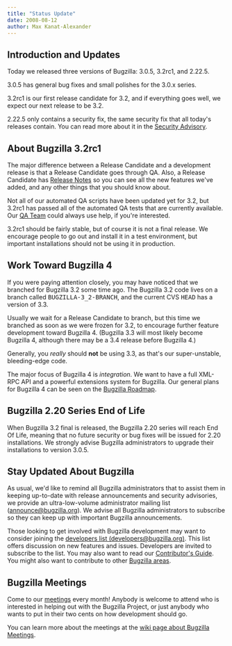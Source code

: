 ```yaml
---
title: "Status Update"
date: 2008-08-12
author: Max Kanat-Alexander
---
```


## Introduction and Updates

Today we released three versions of Bugzilla: 3.0.5, 3.2rc1, and 2.22.5.

3.0.5 has general bug fixes and small polishes for the 3.0.x series.

3.2rc1 is our first release candidate for 3.2, and if everything goes well, we expect our next release to be 3.2.

2.22.5 only contains a security fix, the same security fix that all today's releases contain. You can read more about it in the [Security Advisory](/security/2.22.4/).

## About Bugzilla 3.2rc1

The major difference between a Release Candidate and a development release is that a Release Candidate goes through QA. Also, a Release Candidate has [Release Notes](/releases/3.2/) so you can see all the new features we've added, and any other things that you should know about.

Not all of our automated QA scripts have been updated yet for 3.2, but 3.2rc1 has passed all of the automated QA tests that are currently available. Our [QA Team](https://wiki.mozilla.org/Bugzilla:QA) could always use help, if you're interested.

3.2rc1 should be fairly stable, but of course it is not a final release. We encourage people to go out and install it in a test environment, but important installations should not be using it in production.

## Work Toward Bugzilla 4

If you were paying attention closely, you may have noticed that we branched for Bugzilla 3.2 some time ago. The Bugzilla 3.2 code lives on a branch called <kbd>BUGZILLA-3_2-BRANCH</kbd>, and the current CVS <kbd>HEAD</kbd> has a version of 3.3.

Usually we wait for a Release Candidate to branch, but this time we branched as soon as we were frozen for 3.2, to encourage further feature development toward Bugzilla 4\. (Bugzilla 3.3 will most likely become Bugzilla 4, although there may be a 3.4 release before Bugzilla 4.)

Generally, you _really_ should **not** be using 3.3, as that's our super-unstable, bleeding-edge code.

The major focus of Bugzilla 4 is _integration_. We want to have a full XML-RPC API and a powerful extensions system for Bugzilla. Our general plans for Bugzilla 4 can be seen on the [Bugzilla Roadmap](https://wiki.mozilla.org/Bugzilla:Roadmap).

## Bugzilla 2.20 Series End of Life

When Bugzilla 3.2 final is released, the Bugzilla 2.20 series will reach End Of Life, meaning that no future security or bug fixes will be issued for 2.20 installations. We strongly advise Bugzilla administrators to upgrade their installations to version 3.0.5.

## Stay Updated About Bugzilla

As usual, we'd like to remind all Bugzilla administrators that to assist them in keeping up-to-date with release announcements and security advisories, we provide an ultra-low-volume administrator mailing list ([announce@bugzilla.org](https://lists.bugzilla.org/cgi-bin/mj_wwwusr?func=lists-full-long&extra=announce)). We advise all Bugzilla administrators to subscribe so they can keep up with important Bugzilla announcements.

Those looking to get involved with Bugzilla development may want to consider joining the [developers list (developers@bugzilla.org)](https://lists.bugzilla.org/cgi-bin/mj_wwwusr?func=lists-long-full&extra=developers). This list offers discussion on new features and issues. Developers are invited to subscribe to the list. You may also want to read our [Contributor's Guide](https://www.bugzilla.org/docs/contributor.html). You might also want to contribute to other [Bugzilla areas](https://wiki.mozilla.org/Bugzilla:Bugzilla:Teams).

## Bugzilla Meetings

Come to our [meetings](https://wiki.mozilla.org/Bugzilla:Meetings) every month! Anybody is welcome to attend who is interested in helping out with the Bugzilla Project, or just anybody who wants to put in their two cents on how development should go.

You can learn more about the meetings at the [wiki page about Bugzilla Meetings](https://wiki.mozilla.org/Bugzilla:Meetings).

